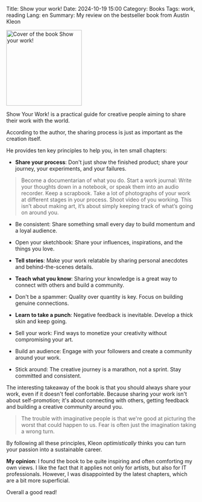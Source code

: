 Title: Show your work!
Date: 2024-10-19 15:00
Category: Books
Tags: work, reading
Lang: en
Summary: My review on the bestseller book from Austin Kleon

<img src="https://images-na.ssl-images-amazon.com/images/S/compressed.photo.goodreads.com/books/1404580714i/18290401.jpg
" alt="Cover of the book Show your work!" width="200" height="auto">

Show Your Work! is a practical guide for creative people aiming to share their work with the world.

According to the author, the sharing process is just as important as the creation itself.

He provides ten key principles to help you, in ten small chapters:

* **Share your process**: Don't just show the finished product; share your journey, your experiments, and your failures.

> Become a documentarian of what you do. Start a work journal: Write your thoughts down in a notebook, or speak them into an audio recorder. Keep a scrapbook. Take a lot of photographs of your work at different stages in your process. Shoot video of you working. This isn’t about making art, it’s about simply keeping track of what’s going on around you.

* Be consistent: Share something small every day to build momentum and a loyal audience.

* Open your sketchbook: Share your influences, inspirations, and the things you love.

* **Tell stories**: Make your work relatable by sharing personal anecdotes and behind-the-scenes details.

* **Teach what you know**: Sharing your knowledge is a great way to connect with others and build a community.

* Don't be a spammer: Quality over quantity is key. Focus on building genuine connections.

* **Learn to take a punch**: Negative feedback is inevitable. Develop a thick skin and keep going.

* Sell your work: Find ways to monetize your creativity without compromising your art.

* Build an audience: Engage with your followers and create a community around your work.

* Stick around: The creative journey is a marathon, not a sprint. Stay committed and consistent.

The interesting takeaway of the book is that you should always share your work, even if it doesn't feel confortable.
Because sharing your work isn't about self-promotion; it's about connecting with others, getting feedback and building a creative community around you.

> The trouble with imaginative people is that we're good at picturing the worst that could happen to us. Fear is often just the imagination taking a wrong turn.

By following all these principles, Kleon _optimistically_ thinks you can turn your passion into a sustainable career.

**My opinion**: I found the book to be quite inspiring and often comforting my own views. I like the fact that it applies not only for artists, but also for IT professionals. However, I was disappointed by the latest chapters, which are a bit more superficial.

Overall a good read!
